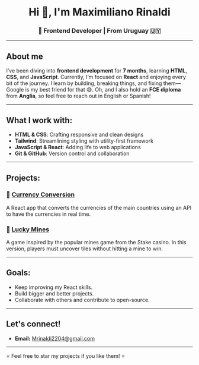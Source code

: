 <h1 align="center">Hi 👋, I'm Maximiliano Rinaldi</h1>

<h3 align="center">🚀 Frontend Developer | From Uruguay 🇺🇾</h3>

---

## About me

I’ve been diving into **frontend development** for **7 months**, learning **HTML**, **CSS**, and **JavaScript**. Currently, I’m focused on **React** and enjoying every bit of the journey. I learn by building, breaking things, and fixing them—Google is my best friend for that 😅. Oh, and I also hold an **FCE diploma** from **Anglia**, so feel free to reach out in English or Spanish!

---

## What I work with:

- **HTML & CSS**: Crafting responsive and clean designs
- **Tailwind**: Streamlining styling with utility-first framework
- **JavaScript & React**: Adding life to web applications
- **Git & GitHub**: Version control and collaboration

---

## Projects:

### 🎨 [Currency Conversion](https://github.com/MaxiRinaldi22/CurrencyConvertor)
A React app that converts the currencies of the main countries using an API to have the currencies in real time.

### 📝 [Lucky Mines](https://github.com/MaxiRinaldi22/lucky-mines)
A game inspired by the popular mines game from the Stake casino. In this version, players must uncover tiles without hitting a mine to win.

---

## Goals:

- Keep improving my React skills.
- Build bigger and better projects.
- Collaborate with others and contribute to open-source.

---

## Let's connect!

- **Email:** [Mrinaldi2204@gmail.com](mailto:Mrinaldi2204@gmail.com)

---

⭐ Feel free to star my projects if you like them! ⭐
